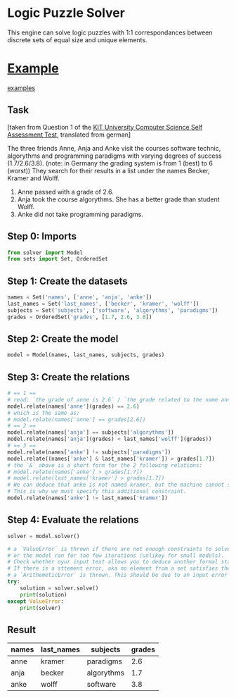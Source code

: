 # Logic Puzzle Solver
This engine can solve logic puzzles with 1:1 correspondances between discrete sets of equal size and unique elements.

# [Example](../examples/q1.py)
[examples](../examples/)

## Task
[taken from Question 1 of the [KIT University Computer Science Self Assessment Test](https://selbsttest.informatik.kit.edu/frontend/www/), translated from german]

The three friends Anne, Anja and Anke visit the courses software technic, algorythms and programming paradigms 
with varying degrees of success (1.7/2.6/3.8). (note: in Germany the grading system is from 1 (best) to 6 (worst))
They search for their results in a list under the names Becker, Kramer and Wolff.
1. Anne passed with a grade of 2.6.
2. Anja took the course algorythms. She has a better grade than student Wolff.
3. Anke did not take programming paradigms.

## Step 0: Imports
```py
from solver import Model
from sets import Set, OrderedSet
```

## Step 1: Create the datasets
```py
names = Set('names', ['anne', 'anja', 'anke'])
last_names = Set('last_names', ['becker', 'kramer', 'wolff'])
subjects = Set('subjects', ['software', 'algorythms', 'paradigms'])
grades = OrderedSet('grades', [1.7, 2.6, 3.8])
```

## Step 2: Create the model
```py
model = Model(names, last_names, subjects, grades)
```

## Step 3: Create the relations
```py
# == 1 ==
# read: `the grade of anne is 2.6` / `the grade related to the name anne is 2.6`
model.relate(names['anne'](grades) == 2.6)
# which is the same as:
# model.relate(names['anne'] == grades[2.6])
# == 2 ==
model.relate(names['anja'] == subjects['algorythms'])
model.relate(names['anja'](grades) < last_names['wolff'](grades))
# == 3 ==
model.relate(names['anke'] != subjects['paradigms'])
model.relate((names['anke'] & last_names['kramer']) > grades[1.7])
# the `&` above is a short form for the 2 following relations:
# model.relate(names['anke'] > grades[1.7])
# model.relate(last_names['kramer'] > grades[1.7])
# We can deduce that anke is not named kramer, but the machine cannot since it does not know how names work.
# This is why we must specify this additional constraint.
model.relate(names['anke'] != last_names['kramer'])
```

## Step 4: Evaluate the relations
```py
solver = model.solver()

# a `ValueError` is thrown if there are not enough constraints to solve the model fully
# or the model ran for too few iterations (unlikey for small models).
# Check whether oyur input text allows you to deduce another formal statement whcih you didnt notice before.
# If there is a sttement error, aka no element from a set satisfies the conditions,
# a `ArithemeticError` is thrown. This should be due to an input error by the user.
try:
    solution = solver.solve()
    print(solution)
except ValueError:
    print(solver)
```

## Result
| names | last_names | subjects   | grades |
|-------|------------|------------|--------|
| anne  | kramer     | paradigms  | 2.6    |
| anja  | becker     | algorythms | 1.7    |
| anke  | wolff      | software   | 3.8    |